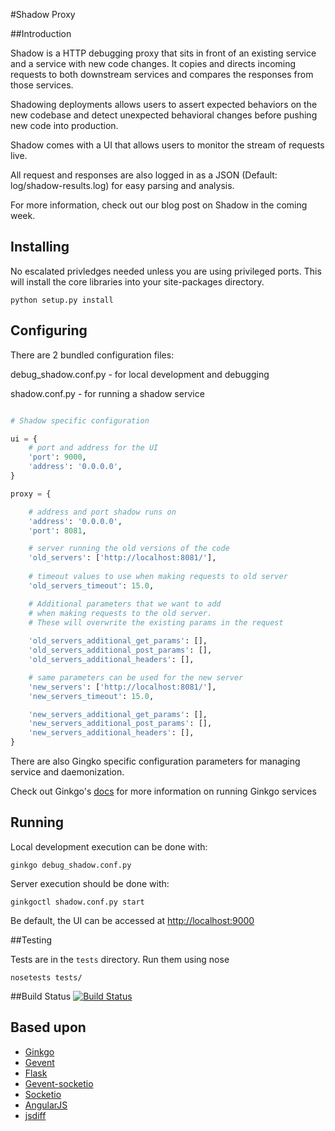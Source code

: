 
#Shadow Proxy

##Introduction

Shadow is a HTTP debugging proxy that sits in front of an existing service and a service with new code changes. It copies and directs incoming requests to both downstream services and compares the responses from those services.

Shadowing deployments allows users to assert expected behaviors on the new codebase and detect unexpected behavioral changes before pushing new code into production.

Shadow comes with a UI that allows users to monitor the stream of requests live.

All request and responses are also logged in as a JSON (Default: log/shadow-results.log) for easy parsing and analysis.

For more information, check out our blog post on Shadow in the coming week. 

## Installing

No escalated privledges needed unless you are using privileged ports.  This will install the core libraries into your site-packages directory.

	python setup.py install

## Configuring

There are 2 bundled configuration files:

debug_shadow.conf.py - for local development and debugging

shadow.conf.py - for running a shadow service

```python 

# Shadow specific configuration

ui = {
	# port and address for the UI
    'port': 9000, 
    'address': '0.0.0.0',
}

proxy = {

    # address and port shadow runs on
    'address': '0.0.0.0',
    'port': 8081,

	# server running the old versions of the code
    'old_servers': ['http://localhost:8081/'],
    
    # timeout values to use when making requests to old server
    'old_servers_timeout': 15.0,

	# Additional parameters that we want to add 
	# when making requests to the old server.
	# These will overwrite the existing params in the request
	
    'old_servers_additional_get_params': [],
    'old_servers_additional_post_params': [],
    'old_servers_additional_headers': [],

	# same parameters can be used for the new server
    'new_servers': ['http://localhost:8081/'],
    'new_servers_timeout': 15.0,

    'new_servers_additional_get_params': [],
    'new_servers_additional_post_params': [],
    'new_servers_additional_headers': [],
}

```
	
There are also Gingko specific configuration parameters for managing service and daemonization. 

Check out Ginkgo's [docs](http://ginkgo.readthedocs.org/en/latest/index.html) for more information on running Ginkgo services

## Running

Local development execution can be done with:

    ginkgo debug_shadow.conf.py

Server execution should be done with:

    ginkgoctl shadow.conf.py start

Be default, the UI can be accessed at [http://localhost:9000](http://localhost:9000)

##Testing

Tests are in the `tests` directory.  Run them using nose

    nosetests tests/

##Build Status
[![Build Status](https://secure.travis-ci.org/twilio/shadow.png)](http://travis-ci.org/twilio/shadow)


## Based upon

* [Ginkgo](https://github.com/progrium/ginkgo)
* [Gevent](http://www.gevent.org/)
* [Flask](http://flask.pocoo.org/)
* [Gevent-socketio](https://github.com/abourget/gevent-socketio)
* [Socketio](http://socket.io/)
* [AngularJS](http://angularjs.org/)
* [jsdiff](https://github.com/kpdecker/jsdiff)

